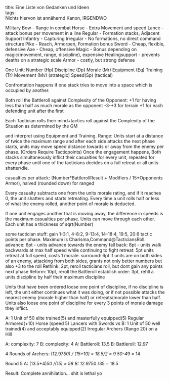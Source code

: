 title: Eine Liste von Gedanken und Ideen  
tags:   
Nichts hiervon ist annähernd Kanon, IRGENDWO

Military 
Bow - Range in combat
Horse - Extra Movement and speed
Lance - attack bonus per movement in a line
Regular -  Formation stacks, Adjacent Support
Infantry - Capturing
Irregular - No formations, no direct command structure
Pike - Reach, Armorpen, Formation bonus
Sword - Cheap, flexible, defensive
Axe - Cheap, offensive
Magic - Bonus depending on magic(movement, range, discipline), expensive
Healingsupport - prevents deaths on a strategic scale
Armor - costly, but strong defense


One Unit:
Number (Hp)
Discipline (Dp)
Morale (Mr)
Equipment (Eq)
Training (Tr)
Movement (Mv) (strategic)
Speed(Sp) (tactical)

Confrontation happens if one stack tries to move into a space which is occupied by another.

Both roll the Battleroll against Complexity of the Opponent:
+1 for having less than half as much morale as the opponent
-3-+3 for terrain
+1 for each defending unit after the first

Each Tactician rolls their mind+tactics roll against the Complexity of the Situation as determined by the GM

and interpret using Equipment and Training.
Range:
Units start at a distance of twice the maximum range and after each side attacks the next phase starts, units may move speed distance towards or away from the enemy per phase. 
(Orders Require Tacticpoints)
Once the engagement happens, Both stacks simultaneously inflict their casualties for every unit, repeated for every phase until one of the tacticians decides on a full retreat or all units shatter/die.

casualties per attack: (Number*BattlerollResult + Modifiers / 15+Opponents Armor), halved (rounded down) for ranged


Every casualty subtracts one from the units morale rating, and if it reaches 0, the unit shatters and starts retreating. Every time a unit rolls half or less of what the enemy rolled, another point of morale is deducted.

If one unit engages another that is moving away, the difference in speeds is the maximum casualties per phase. Units can move through each other. Each unit has a thickness of sqrt(Number)

some tactician stuff:
gain 1-3:1, 4-8:2, 9-13:4, 14-18:4, 19:5, 20:6
tactic points per phase. Maximum is Charisma,Command@TacticiansRoll.
advance: 6pt - units advance towards the enemy
fall back: 8pt - units walk backwards at max half speed while continuing to fight
retreat: 5pt units retreat at full speed, costs 1 morale.
surround: 6pt if units are on both sides of an enemy, attacking from both sides, grants not only better numbers but also +3 to the roll
Rethink: 2pt, reroll tacticians roll, but dont gain any points next phase
Reform: 10pt, reroll the Battleroll
establish order: 3pt, refill a units discipline by half their maximum discipline

Units that have been ordered loose one point of discipline, if no discipline is left, the unit either continues what it was doing, or if not possible attacks the nearest enemy (morale higher than half) or retreats(morale lower than half.
Units also loose one point of discipline for every 3 points of morale damage they inflict.



A: 1 Unit of 50 elite trained(5) and masterfully equipped(5)  Regular Armored(+10) Horse (speed 5) Lancers with Swords
vs 
B: 1 Unit of 50 well trained(4) and acceptably equipped(2) Irregular Archers (Range 20) on a Hill

A: complexity: 7
B: complexity: 4
A: Battleroll: 13.5
B: Battleroll: 12.97

4 Rounds of Archers:
(12.97*50) / (15+10) = 18.5/2 = 9
50-4*9
= 14

Round 5
A: (13.5+4)*50 /(15) = 58
B: 12.97*50 /35 = 18.5

Result: Complete annihilation... shit is lethal yo